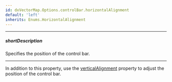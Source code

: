 ```yaml
---
id: dxVectorMap.Options.controlBar.horizontalAlignment
default: 'left'
inherits: Enums.HorizontalAlignment
---
```

---
##### shortDescription
Specifies the position of the control bar.

---
In addition to this property, use the [verticalAlignment](/api-reference/10%20UI%20Components/dxVectorMap/1%20Configuration/controlBar/verticalAlignment.md '/Documentation/ApiReference/UI_Components/dxVectorMap/Configuration/controlBar/#verticalAlignment') property to adjust the position of the control bar.
